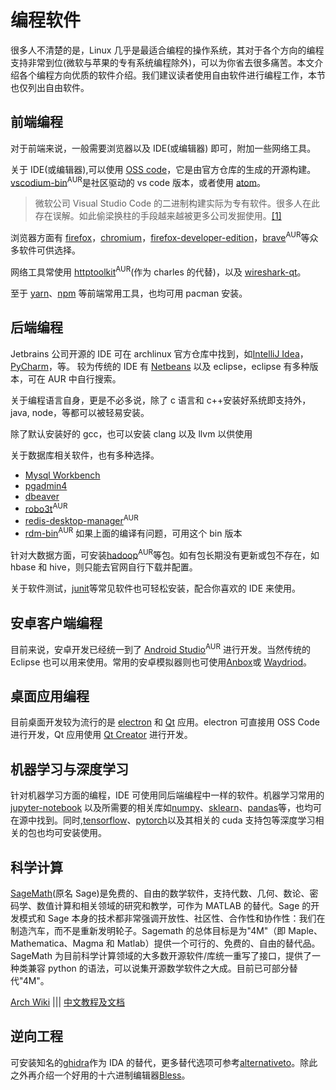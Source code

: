 # 编程软件

很多人不清楚的是，Linux 几乎是最适合编程的操作系统，其对于各个方向的编程支持非常到位(微软与苹果的专有系统编程除外)，可以为你省去很多痛苦。本文介绍各个编程方向优质的软件介绍。我们建议读者使用自由软件进行编程工作，本节也仅列出自由软件。

## 前端编程

对于前端来说，一般需要浏览器以及 IDE(或编辑器) 即可，附加一些网络工具。

关于 IDE(或编辑器),可以使用 [OSS code](https://www.archlinux.org/packages/community/x86_64/code/)，它是由官方仓库的生成的开源构建。[vscodium-bin](https://aur.archlinux.org/packages/vscodium-bin/)<sup>AUR</sup>是社区驱动的 vs code 版本，或者使用 [atom](https://archlinux.org/packages/community/x86_64/atom/)。

> 微软公司 Visual Studio Code 的二进制构建实际为专有软件。很多人在此存在误解。如此偷梁换柱的手段越来越被更多公司发掘使用。[[1]](https://carlchenet.com/you-think-the-visual-studio-code-binary-you-use-is-a-free-software-think-again/)

浏览器方面有 [firefox](https://archlinux.org/packages/extra/x86_64/firefox/)，[chromium](https://archlinux.org/packages/extra/x86_64/chromium/)，[firefox-developer-edition](https://www.archlinux.org/packages/community/x86_64/firefox-developer-edition/)，[brave](https://aur.archlinux.org/packages/brave-dev-bin/)<sup>AUR</sup>等众多软件可供选择。

网络工具常使用 [httptoolkit](https://aur.archlinux.org/packages/httptoolkit/)<sup>AUR</sup>(作为 charles 的代替)，以及 [wireshark-qt](https://archlinux.org/packages/community/x86_64/wireshark-qt/)。

至于 [yarn](https://www.archlinux.org/packages/community/any/yarn/)、[npm](https://www.archlinux.org/packages/community/any/npm/) 等前端常用工具，也均可用 pacman 安装。

<!-- > OSS code 存在的问题：[官方 wiki](https://wiki.archlinux.org/index.php/Visual_Studio_Code)。一个普遍问题是删文件 UI 会卡住很久，原因是 electron 在 linux 下默认使用 `gio` 删除，但是 KDE 用户一般都不装这个。解决办法是把 `ELECTRON_TRASH=kioclient5` 环境变量加在~/.pam_environment 里。 -->

## 后端编程

Jetbrains 公司开源的 IDE 可在 archlinux 官方仓库中找到，如[IntelliJ Idea](https://www.archlinux.org/packages/community/x86_64/intellij-idea-community-edition/)，[PyCharm](https://www.archlinux.org/packages/community/x86_64/pycharm-community-edition/)，等。
较为传统的 IDE 有 [Netbeans](https://www.archlinux.org/packages/community/any/netbeans/) 以及 eclipse，eclipse 有多种版本，可在 AUR 中自行搜索。

关于编程语言自身，更是不必多说，除了 c 语言和 c++安装好系统即支持外，java, node，等都可以被轻易安装。

除了默认安装好的 gcc，也可以安装 clang 以及 llvm 以供使用

关于数据库相关软件，也有多种选择。

- [Mysql Workbench](https://www.archlinux.org/packages/community/x86_64/mysql-workbench/)
- [pgadmin4](https://www.archlinux.org/packages/community/x86_64/pgadmin4/)
- [dbeaver](https://www.archlinux.org/packages/community/x86_64/dbeaver/)
- [robo3t](https://aur.archlinux.org/packages/robo3t-bin/)<sup>AUR</sup>
- [redis-desktop-manager](https://aur.archlinux.org/packages/redis-desktop-manager/)<sup>AUR</sup>
- [rdm-bin](https://aur.archlinux.org/packages/rdm-bin/)<sup>AUR</sup> 如果上面的编译有问题，可用这个 bin 版本

针对大数据方面，可安装[hadoop](https://aur.archlinux.org/packages/hadoop/)<sup>AUR</sup>等包。如有包长期没有更新或包不存在，如 hbase 和 hive，则只能去官网自行下载并配置。

关于软件测试，[junit](https://archlinux.org/packages/extra/any/junit/)等常见软件也可轻松安装，配合你喜欢的 IDE 来使用。

## 安卓客户端编程

目前来说，安卓开发已经统一到了 [Android Studio](https://aur.archlinux.org/packages/android-studio/)<sup>AUR</sup> 进行开发。当然传统的 Eclipse 也可以用来使用。常用的安卓模拟器则也可使用[Anbox](https://wiki.archlinux.org/title/Anbox#Installation)或 [Waydriod](https://wiki.archlinux.org/title/Waydroid#Installation)。

## 桌面应用编程

目前桌面开发较为流行的是 [electron](https://archlinux.org/packages/community/x86_64/electron/) 和 [Qt](https://archlinux.org/packages/extra/x86_64/qt6-base/) 应用。electron 可直接用 OSS Code 进行开发，Qt 应用使用 [Qt Creator](https://www.archlinux.org/packages/extra/x86_64/qtcreator/) 进行开发。

## 机器学习与深度学习

针对机器学习方面的编程，IDE 可使用同后端编程中一样的软件。机器学习常用的[jupyter-notebook](https://archlinux.org/packages/community/any/jupyter-notebook/) 以及所需要的相关库如[numpy](https://archlinux.org/packages/extra/x86_64/python-numpy/)、[sklearn](https://archlinux.org/packages/community/x86_64/python-scikit-learn/)、[pandas](https://archlinux.org/packages/community/x86_64/python-pandas/)等，也均可在源中找到。同时,[tensorflow](https://archlinux.org/packages/community/x86_64/tensorflow/)、[pytorch](https://archlinux.org/packages/?sort=&q=python-pytorch&maintainer=&flagged=)以及其相关的 cuda 支持包等深度学习相关的包也均可安装使用。

## 科学计算

[SageMath](https://www.sagemath.org/)(原名 Sage)是免费的、自由的数学软件，支持代数、几何、数论、密码学、数值计算和相关领域的研究和教学，可作为 MATLAB 的替代。Sage 的开发模式和 Sage 本身的技术都非常强调开放性、社区性、合作性和协作性：我们在制造汽车，而不是重新发明轮子。Sagemath 的总体目标是为"4M"（即 Maple、Mathematica、Magma 和 Matlab）提供一个可行的、免费的、自由的替代品。SageMath 为目前科学计算领域的大多数开源软件/库统一重写了接口，提供了一种类兼容 python 的语法，可以说集开源数学软件之大成。目前已可部分替代"4M"。

[Arch Wiki](https://wiki.archlinux.org/title/SageMath) ||| [中文教程及文档](https://www.osgeo.cn/sagemath/index.html)

## 逆向工程

可安装知名的[ghidra](https://archlinux.org/packages/community/x86_64/ghidra/)作为 IDA 的替代，更多替代选项可参考[alternativeto](https://alternativeto.net/software/ida/)。除此之外再介绍一个好用的十六进制编辑器[Bless](https://archlinux.org/packages/community/any/bless/)。
